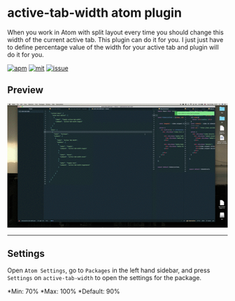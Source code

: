 # active-tab-width atom plugin

When you work in Atom with split layout every time you should change this width of the current active tab. This plugin can do it for you. I just just have to define percentage value of the width for your active tab and plugin will do it for you.



<!-- ![A screenshot of your package](https://f.cloud.github.com/assets/69169/2290250/c35d867a-a017-11e3-86be-cd7c5bf3ff9b.gif)
 -->

<!-- # Auto width for active tab in Atom -->

[![apm](https://img.shields.io/badge/atom-%3E1.17.0-brightgreen.svg?style=flat-square)]()
[![mit](https://img.shields.io/badge/license-MIT-blue.svg)]()
[![issue](https://img.shields.io/github/issues/nudelx/active-tab-width.svg)]()

## Preview

![active-tab-width in action](https://github.com/nudelx/active-tab-width/raw/master/img/active-width-plugin.gif)


***
## Settings

Open `Atom Settings`, go to `Packages` in the left hand sidebar, and press `Settings` on `active-tab-width` to open the settings for the package.

*Min: 70%
*Max: 100%
*Default: 90%
